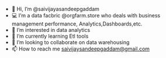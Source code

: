 - 👋 Hi, I’m @saivijayasandeepgaddam
- 💻 I’m a data facbric @orgfarm.store who deals with business management performance, Analytics,Dashboards,etc.
- 👀 I’m interested in data analytics
- 🌱 I’m currently learning Etl tools
- 💞️ I’m looking to collaborate on data warehousing
- 📫 How to reach me saivijaysandeepgaddam@gmail.com

<!---
saivijayasandeepgaddam/saivijayasandeepgaddam is a ✨ special ✨ repository because its `README.md` (this file) appears on your GitHub profile.
You can click the Preview link to take a look at your changes.
--->
